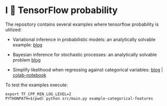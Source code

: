 # I :black_heart: TensorFlow probability

The repository contains several examples where tensorflow probability is utilized:

- Variational inference in probabilistic models: an analytically solvable
  example: [blog](https://medium.com/@imscientist/variational-inference-in-probabilistic-models-an-analytically-solvable-example-b14d954783b3)

- Bayesian inference for stochastic processes: an analytically solvable
  problem [blog](https://medium.com/@imscientist/bayesian-inference-for-stochastic-processes-an-analytically-solvable-problem-7ae8608a82b9)

- Simplify likelihood when regressing against categorical variables: [blog]() | [colab-notebook](https://colab.research.google.com/drive/1jmL8VxfiAKbtVAtUvAex6Wi9-a8zrGCe?usp=sharing)


To test the examples execute:
```shell
export TF_CPP_MIN_LOG_LEVEL=2
PYTHONPATH=$(pwd) python src/main.py example-categorical-features 
```
